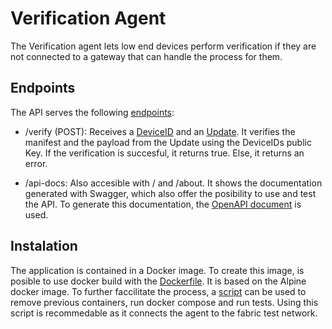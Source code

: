 # Verification Agent
The Verification agent lets low end devices perform verification if they are not connected to a gateway that can handle the process for them.

## Endpoints

The API serves the following [endpoints](./src/routes/router.js):

- /verify (POST): Receives a [DeviceID](../../Design/DataStructures/DeviceID) and an [Update](../../Design/DataStructures/Update). It verifies the manifest and the payload from the Update using the DeviceIDs public Key. If the verification is succesful, it returns true. Else, it returns an error.

- /api-docs: Also accesible with / and /about. It shows the documentation generated with Swagger, which also offer the posibility to use and test the API. To generate this documentation, the [OpenAPI document](./retrieval-agent.json) is used.

## Instalation
The application is contained in a Docker image. To create this image, is posible to use docker build with the [Dockerfile](./Dockerfile). It is based on the Alpine docker image. 
To further faccilitate the process, a [script](./src/scripts/build.sh) can be used to remove previous containers, run docker compose and run tests. Using this script is recommedable as it connects the agent to the fabric test network.


